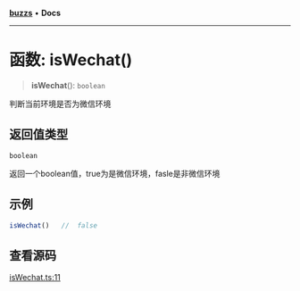 [**buzzs**](../README.md) • **Docs**

***

# 函数: isWechat()

> **isWechat**(): `boolean`

判断当前环境是否为微信环境

## 返回值类型

`boolean`

返回一个boolean值，true为是微信环境，fasle是非微信环境

## 示例

```ts
isWechat()   //  false
```

## 查看源码

[isWechat.ts:11](https://github.com/Leexiaop/buzz/blob/55a146517984fc8673084656b05bf607efa1e1f3/src/isWechat.ts#L11)
